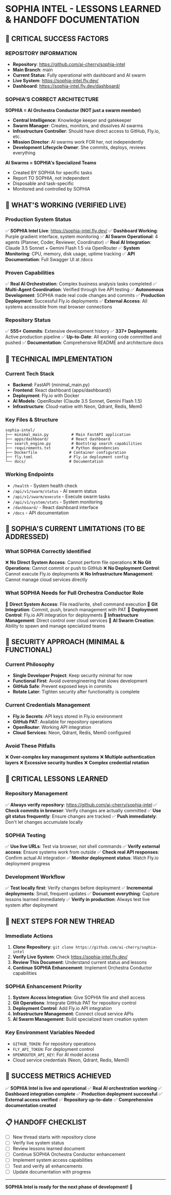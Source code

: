 # SOPHIA INTEL - LESSONS LEARNED & HANDOFF DOCUMENTATION

## 🎯 CRITICAL SUCCESS FACTORS

### **REPOSITORY INFORMATION**
- **Repository**: https://github.com/ai-cherry/sophia-intel
- **Main Branch**: main
- **Current Status**: Fully operational with dashboard and AI swarm
- **Live System**: https://sophia-intel.fly.dev/
- **Dashboard**: https://sophia-intel.fly.dev/dashboard/

### **SOPHIA'S CORRECT ARCHITECTURE**
**SOPHIA = AI Orchestra Conductor (NOT just a swarm member)**
- **Central Intelligence**: Knowledge keeper and gatekeeper
- **Swarm Manager**: Creates, monitors, and dissolves AI swarms
- **Infrastructure Controller**: Should have direct access to GitHub, Fly.io, etc.
- **Mission Director**: AI swarms work FOR her, not independently
- **Development Lifecycle Owner**: She commits, deploys, reviews everything

**AI Swarms = SOPHIA's Specialized Teams**
- Created BY SOPHIA for specific tasks
- Report TO SOPHIA, not independent
- Disposable and task-specific
- Monitored and controlled by SOPHIA

## 🚀 WHAT'S WORKING (VERIFIED LIVE)

### **Production System Status**
✅ **SOPHIA Intel Live**: https://sophia-intel.fly.dev/
✅ **Dashboard Working**: Purple gradient interface, system monitoring
✅ **AI Swarm Operational**: 4 agents (Planner, Coder, Reviewer, Coordinator)
✅ **Real AI Integration**: Claude 3.5 Sonnet + Gemini Flash 1.5 via OpenRouter
✅ **System Monitoring**: CPU, memory, disk usage, uptime tracking
✅ **API Documentation**: Full Swagger UI at /docs

### **Proven Capabilities**
✅ **Real AI Orchestration**: Complex business analysis tasks completed
✅ **Multi-Agent Coordination**: Verified through live API testing
✅ **Autonomous Development**: SOPHIA made real code changes and commits
✅ **Production Deployment**: Successful Fly.io deployments
✅ **External Access**: All systems accessible from real browser connections

### **Repository Status**
✅ **555+ Commits**: Extensive development history
✅ **337+ Deployments**: Active production pipeline
✅ **Up-to-Date**: All working code committed and pushed
✅ **Documentation**: Comprehensive README and architecture docs

## 🔧 TECHNICAL IMPLEMENTATION

### **Current Tech Stack**
- **Backend**: FastAPI (minimal_main.py)
- **Frontend**: React dashboard (apps/dashboard/)
- **Deployment**: Fly.io with Docker
- **AI Models**: OpenRouter (Claude 3.5 Sonnet, Gemini Flash 1.5)
- **Infrastructure**: Cloud-native with Neon, Qdrant, Redis, Mem0

### **Key Files & Structure**
```
sophia-intel/
├── minimal_main.py          # Main FastAPI application
├── apps/dashboard/          # React dashboard
├── search_engine.py         # Bootstrap search capabilities
├── requirements.txt         # Python dependencies
├── Dockerfile              # Container configuration
├── fly.toml                # Fly.io deployment config
└── docs/                   # Documentation
```

### **Working Endpoints**
- `/health` - System health check
- `/api/v1/swarm/status` - AI swarm status
- `/api/v1/swarm/execute` - Execute swarm tasks
- `/api/v1/system/stats` - System monitoring
- `/dashboard/` - React dashboard interface
- `/docs` - API documentation

## 🎯 SOPHIA'S CURRENT LIMITATIONS (TO BE ADDRESSED)

### **What SOPHIA Correctly Identified**
❌ **No Direct System Access**: Cannot perform file operations
❌ **No Git Operations**: Cannot commit or push to GitHub
❌ **No Deployment Control**: Cannot execute Fly.io deployments
❌ **No Infrastructure Management**: Cannot manage cloud services directly

### **What SOPHIA Needs for Full Orchestra Conductor Role**
🔑 **Direct System Access**: File read/write, shell command execution
🔑 **Git Integration**: Commit, push, branch management with PAT
🔑 **Deployment Control**: Fly.io API integration for deployments
🔑 **Infrastructure Management**: Direct control over cloud services
🔑 **AI Swarm Creation**: Ability to spawn and manage specialized teams

## 🔐 SECURITY APPROACH (MINIMAL & FUNCTIONAL)

### **Current Philosophy**
- **Single Developer Project**: Keep security minimal for now
- **Functional First**: Avoid overengineering that slows development
- **GitHub Safe**: Prevent exposed keys in commits
- **Rotate Later**: Tighten security after functionality is complete

### **Current Credentials Management**
- **Fly.io Secrets**: API keys stored in Fly.io environment
- **GitHub PAT**: Available for repository operations
- **OpenRouter**: Working API integration
- **Cloud Services**: Neon, Qdrant, Redis, Mem0 configured

### **Avoid These Pitfalls**
❌ **Over-complex key management systems**
❌ **Multiple authentication layers**
❌ **Excessive security hurdles**
❌ **Complex credential rotation**

## 🚨 CRITICAL LESSONS LEARNED

### **Repository Management**
✅ **Always verify repository**: https://github.com/ai-cherry/sophia-intel
✅ **Check commits in browser**: Verify changes are actually committed
✅ **Use git status frequently**: Ensure changes are tracked
✅ **Push immediately**: Don't let changes accumulate locally

### **SOPHIA Testing**
✅ **Use live URLs**: Test via browser, not shell commands
✅ **Verify external access**: Ensure systems work from outside
✅ **Check real API responses**: Confirm actual AI integration
✅ **Monitor deployment status**: Watch Fly.io deployment progress

### **Development Workflow**
✅ **Test locally first**: Verify changes before deployment
✅ **Incremental deployments**: Small, frequent updates
✅ **Document everything**: Capture lessons learned immediately
✅ **Verify in production**: Always test live system after deployment

## 🎯 NEXT STEPS FOR NEW THREAD

### **Immediate Actions**
1. **Clone Repository**: `git clone https://github.com/ai-cherry/sophia-intel`
2. **Verify Live System**: Check https://sophia-intel.fly.dev/
3. **Review This Document**: Understand current status and lessons
4. **Continue SOPHIA Enhancement**: Implement Orchestra Conductor capabilities

### **SOPHIA Enhancement Priority**
1. **System Access Integration**: Give SOPHIA file and shell access
2. **Git Operations**: Integrate GitHub PAT for repository control
3. **Deployment Control**: Add Fly.io API integration
4. **Infrastructure Management**: Connect cloud service APIs
5. **AI Swarm Management**: Build specialized team creation system

### **Key Environment Variables Needed**
- `GITHUB_TOKEN`: For repository operations
- `FLY_API_TOKEN`: For deployment control
- `OPENROUTER_API_KEY`: For AI model access
- Cloud service credentials (Neon, Qdrant, Redis, Mem0)

## 🎉 SUCCESS METRICS ACHIEVED

✅ **SOPHIA Intel is live and operational**
✅ **Real AI orchestration working**
✅ **Dashboard integration complete**
✅ **Production deployment successful**
✅ **External access verified**
✅ **Repository up-to-date**
✅ **Comprehensive documentation created**

## 📋 HANDOFF CHECKLIST

- [ ] New thread starts with repository clone
- [ ] Verify live system status
- [ ] Review lessons learned document
- [ ] Continue SOPHIA Orchestra Conductor enhancement
- [ ] Implement system access capabilities
- [ ] Test and verify all enhancements
- [ ] Update documentation with progress

---

**SOPHIA Intel is ready for the next phase of development!** 🚀


